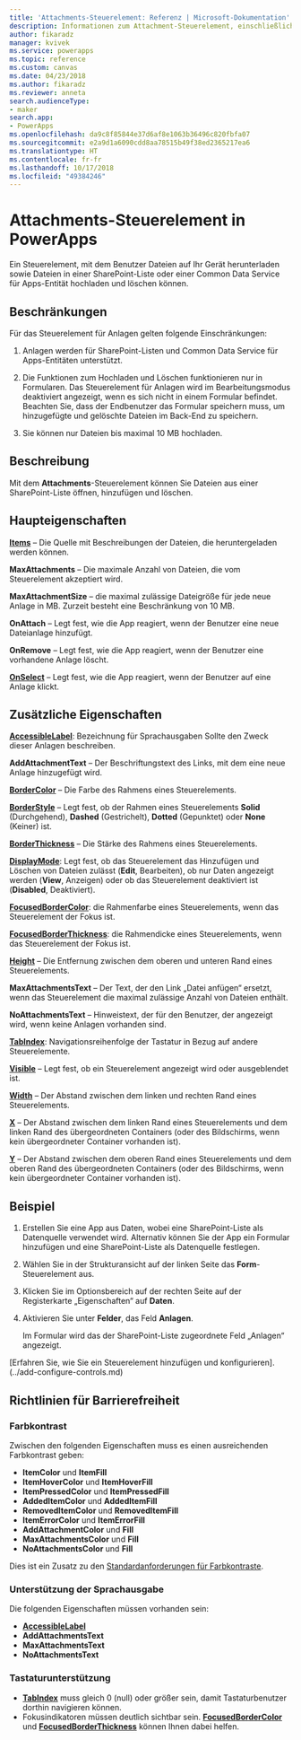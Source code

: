 ```yaml
---
title: 'Attachments-Steuerelement: Referenz | Microsoft-Dokumentation'
description: Informationen zum Attachment-Steuerelement, einschließlich Eigenschaften und Beispielen
author: fikaradz
manager: kvivek
ms.service: powerapps
ms.topic: reference
ms.custom: canvas
ms.date: 04/23/2018
ms.author: fikaradz
ms.reviewer: anneta
search.audienceType:
- maker
search.app:
- PowerApps
ms.openlocfilehash: da9c8f85844e37d6af8e1063b36496c820fbfa07
ms.sourcegitcommit: e2a9d1a6090cdd8aa78515b49f38ed2365217ea6
ms.translationtype: HT
ms.contentlocale: fr-fr
ms.lasthandoff: 10/17/2018
ms.locfileid: "49384246"
---
```

# <a name="attachments-control-in-powerapps"></a>Attachments-Steuerelement in PowerApps
Ein Steuerelement, mit dem Benutzer Dateien auf Ihr Gerät herunterladen sowie Dateien in einer SharePoint-Liste oder einer Common Data Service für Apps-Entität hochladen und löschen können.

## <a name="limitations"></a>Beschränkungen
Für das Steuerelement für Anlagen gelten folgende Einschränkungen:
1. Anlagen werden für SharePoint-Listen und Common Data Service für Apps-Entitäten unterstützt.

1. Die Funktionen zum Hochladen und Löschen funktionieren nur in Formularen.  Das Steuerelement für Anlagen wird im Bearbeitungsmodus deaktiviert angezeigt, wenn es sich nicht in einem Formular befindet. Beachten Sie, dass der Endbenutzer das Formular speichern muss, um hinzugefügte und gelöschte Dateien im Back-End zu speichern.

1. Sie können nur Dateien bis maximal 10 MB hochladen.  

## <a name="description"></a>Beschreibung
Mit dem **Attachments**-Steuerelement können Sie Dateien aus einer SharePoint-Liste öffnen, hinzufügen und löschen.

## <a name="key-properties"></a>Haupteigenschaften
**[Items](properties-core.md)** – Die Quelle mit Beschreibungen der Dateien, die heruntergeladen werden können.

**MaxAttachments** – Die maximale Anzahl von Dateien, die vom Steuerelement akzeptiert wird.

**MaxAttachmentSize** – die maximal zulässige Dateigröße für jede neue Anlage in MB.  Zurzeit besteht eine Beschränkung von 10 MB.

**OnAttach** – Legt fest, wie die App reagiert, wenn der Benutzer eine neue Dateianlage hinzufügt.

**OnRemove** – Legt fest, wie die App reagiert, wenn der Benutzer eine vorhandene Anlage löscht.

**[OnSelect](properties-core.md)** – Legt fest, wie die App reagiert, wenn der Benutzer auf eine Anlage klickt.

## <a name="additional-properties"></a>Zusätzliche Eigenschaften
**[AccessibleLabel](properties-accessibility.md)**: Bezeichnung für Sprachausgaben Sollte den Zweck dieser Anlagen beschreiben.

**AddAttachmentText** – Der Beschriftungstext des Links, mit dem eine neue Anlage hinzugefügt wird.

**[BorderColor](properties-color-border.md)** – Die Farbe des Rahmens eines Steuerelements.

**[BorderStyle](properties-color-border.md)** – Legt fest, ob der Rahmen eines Steuerelements **Solid** (Durchgehend), **Dashed** (Gestrichelt), **Dotted** (Gepunktet) oder **None** (Keiner) ist.

**[BorderThickness](properties-color-border.md)** – Die Stärke des Rahmens eines Steuerelements.

**[DisplayMode](properties-core.md)**: Legt fest, ob das Steuerelement das Hinzufügen und Löschen von Dateien zulässt (**Edit**, Bearbeiten), ob nur Daten angezeigt werden (**View**, Anzeigen) oder ob das Steuerelement deaktiviert ist (**Disabled**, Deaktiviert).

**[FocusedBorderColor](properties-color-border.md)**: die Rahmenfarbe eines Steuerelements, wenn das Steuerelement der Fokus ist.

**[FocusedBorderThickness](properties-color-border.md)**: die Rahmendicke eines Steuerelements, wenn das Steuerelement der Fokus ist.

**[Height](properties-size-location.md)** – Die Entfernung zwischen dem oberen und unteren Rand eines Steuerelements.

**MaxAttachmentsText** – Der Text, der den Link „Datei anfügen“ ersetzt, wenn das Steuerelement die maximal zulässige Anzahl von Dateien enthält.

**NoAttachmentsText** – Hinweistext, der für den Benutzer, der angezeigt wird, wenn keine Anlagen vorhanden sind.

**[TabIndex](properties-accessibility.md)**: Navigationsreihenfolge der Tastatur in Bezug auf andere Steuerelemente.

**[Visible](properties-core.md)** – Legt fest, ob ein Steuerelement angezeigt wird oder ausgeblendet ist.

**[Width](properties-size-location.md)** – Der Abstand zwischen dem linken und rechten Rand eines Steuerelements.

**[X](properties-size-location.md)** – Der Abstand zwischen dem linken Rand eines Steuerelements und dem linken Rand des übergeordneten Containers (oder des Bildschirms, wenn kein übergeordneter Container vorhanden ist).

**[Y](properties-size-location.md)** – Der Abstand zwischen dem oberen Rand eines Steuerelements und dem oberen Rand des übergeordneten Containers (oder des Bildschirms, wenn kein übergeordneter Container vorhanden ist).


## <a name="example"></a>Beispiel
1. Erstellen Sie eine App aus Daten, wobei eine SharePoint-Liste als Datenquelle verwendet wird. Alternativ können Sie der App ein Formular hinzufügen und eine SharePoint-Liste als Datenquelle festlegen.

2. Wählen Sie in der Strukturansicht auf der linken Seite das **Form**-Steuerelement aus.

3. Klicken Sie im Optionsbereich auf der rechten Seite auf der Registerkarte „Eigenschaften“ auf **Daten**.

4. Aktivieren Sie unter **Felder**, das Feld **Anlagen**.

    Im Formular wird das der SharePoint-Liste zugeordnete Feld „Anlagen“ angezeigt.

[Erfahren Sie, wie Sie ein Steuerelement hinzufügen und konfigurieren].(../add-configure-controls.md)


## <a name="accessibility-guidelines"></a>Richtlinien für Barrierefreiheit
### <a name="color-contrast"></a>Farbkontrast
Zwischen den folgenden Eigenschaften muss es einen ausreichenden Farbkontrast geben:
* **ItemColor** und **ItemFill**
* **ItemHoverColor** und **ItemHoverFill**
* **ItemPressedColor** und **ItemPressedFill**
* **AddedItemColor** und **AddedItemFill**
* **RemovedItemColor** und **RemovedItemFill**
* **ItemErrorColor** und **ItemErrorFill**
* **AddAttachmentColor** und **Fill**
* **MaxAttachmentsColor** und **Fill**
* **NoAttachmentsColor** und **Fill**

Dies ist ein Zusatz zu den [Standardanforderungen für Farbkontraste](../accessible-apps-color.md).

### <a name="screen-reader-support"></a>Unterstützung der Sprachausgabe
Die folgenden Eigenschaften müssen vorhanden sein:
* **[AccessibleLabel](properties-accessibility.md)**
* **AddAttachmentsText**
* **MaxAttachmentsText**
* **NoAttachmentsText**

### <a name="keyboard-support"></a>Tastaturunterstützung
* **[TabIndex](properties-accessibility.md)** muss gleich 0 (null) oder größer sein, damit Tastaturbenutzer dorthin navigieren können.
* Fokusindikatoren müssen deutlich sichtbar sein. **[FocusedBorderColor](properties-color-border.md)** und **[FocusedBorderThickness](properties-color-border.md)** können Ihnen dabei helfen.
